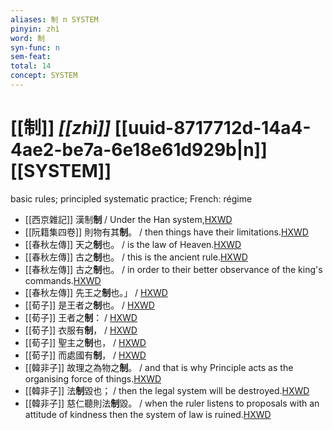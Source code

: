 ```yaml
---
aliases: 制 n SYSTEM
pinyin: zhì
word: 制
syn-func: n
sem-feat: 
total: 14
concept: SYSTEM 
---
```

# [[制]] *[[zhì]]*  [[uuid-8717712d-14a4-4ae2-be7a-6e18e61d929b|n]] [[SYSTEM]]
basic rules; principled systematic practice; French: régime
 - [[西京雜記]] 漢制**制** / Under the Han system,[HXWD](https://hxwd.org/textview.html?location=CH1a0936_CHANT_001-4a.2)
 - [[阮籍集四卷]] 則物有其**制**。 / then things have their limitations.[HXWD](https://hxwd.org/textview.html?location=CH2b1558_CHANT_003-37a.13)
 - [[春秋左傳]] 天之**制**也。 / is the law of Heaven.[HXWD](https://hxwd.org/textview.html?location=KR1e0001_tls_003-158a.25)
 - [[春秋左傳]] 古之**制**也。 / this is the ancient rule.[HXWD](https://hxwd.org/textview.html?location=KR1e0001_tls_004-36a.12)
 - [[春秋左傳]] 古之**制**也。 / in order to their better observance of the king's commands.[HXWD](https://hxwd.org/textview.html?location=KR1e0001_tls_006-314a.1)
 - [[春秋左傳]] 先王之**制**也。」 / [HXWD](https://hxwd.org/textview.html?location=KR1e0001_tls_009-201a.24)
 - [[荀子]] 是王者之**制**也。 / [HXWD](https://hxwd.org/textview.html?location=KR3a0002_tls_009-13a.16)
 - [[荀子]] 王者之**制**：
                     / [HXWD](https://hxwd.org/textview.html?location=KR3a0002_tls_009-13a.2)
 - [[荀子]] 衣服有**制**，
                     / [HXWD](https://hxwd.org/textview.html?location=KR3a0002_tls_009-13a.7)
 - [[荀子]] 聖主之**制**也，
                     / [HXWD](https://hxwd.org/textview.html?location=KR3a0002_tls_009-19a.27)
 - [[荀子]] 而處國有**制**，
                     / [HXWD](https://hxwd.org/textview.html?location=KR3a0002_tls_009-4a.8)
 - [[韓非子]] 故理之為物之**制**。 / and that is why Principle acts as the organising force of things.[HXWD](https://hxwd.org/textview.html?location=KR3c0005_tls_020-102a.9)
 - [[韓非子]] 法**制**毀也； / then the legal system will be destroyed.[HXWD](https://hxwd.org/textview.html?location=KR3c0005_tls_047-3a.5)
 - [[韓非子]] 慈仁聽則法**制**毀。 / when the ruler listens to proposals with an attitude of kindness then the system of law is ruined.[HXWD](https://hxwd.org/textview.html?location=KR3c0005_tls_048-46a.4)
